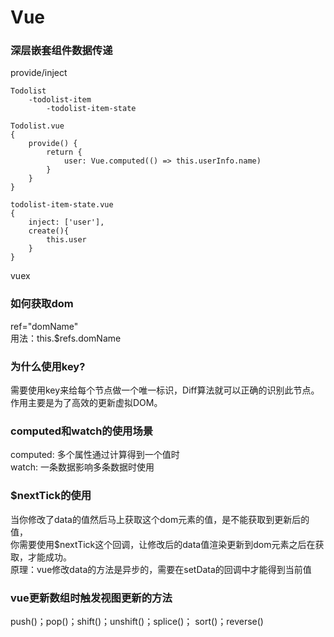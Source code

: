 # Vue

### 深层嵌套组件数据传递
provide/inject
```
Todolist
    -todolist-item
        -todolist-item-state

Todolist.vue
{
    provide() {
        return {
            user: Vue.computed(() => this.userInfo.name)
        }
    }
}

todolist-item-state.vue
{
    inject: ['user'],
    create(){
        this.user
    }
}
```
vuex

### 如何获取dom
ref="domName"  
用法：this.$refs.domName  

  
### 为什么使用key?
需要使用key来给每个节点做一个唯一标识，Diff算法就可以正确的识别此节点。  
作用主要是为了高效的更新虚拟DOM。  

### computed和watch的使用场景
computed: 多个属性通过计算得到一个值时   
watch: 一条数据影响多条数据时使用

### $nextTick的使用
当你修改了data的值然后马上获取这个dom元素的值，是不能获取到更新后的值，  
你需要使用$nextTick这个回调，让修改后的data值渲染更新到dom元素之后在获取，才能成功。  
原理：vue修改data的方法是异步的，需要在setData的回调中才能得到当前值  

### vue更新数组时触发视图更新的方法
push()；pop()；shift()；unshift()；splice()； sort()；reverse()